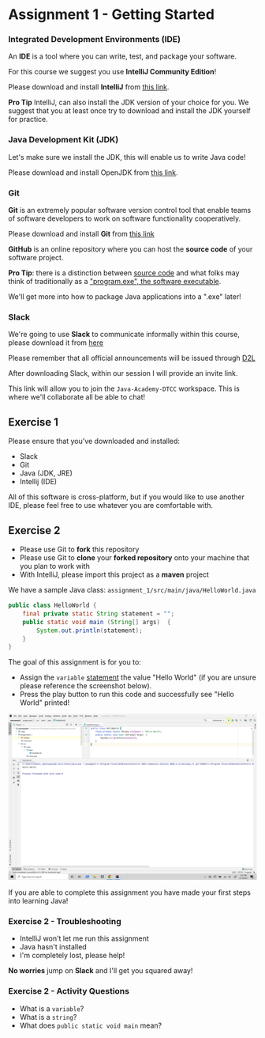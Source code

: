 # Assignment 1 - Getting Started 

### Integrated Development Environments (IDE)

An **IDE** is a tool where you can write, test, and package your software.

For this course we suggest you use **IntelliJ Community Edition**!

Please download and install **IntelliJ** from [this link](https://www.jetbrains.com/idea/download/).

**Pro Tip** IntelliJ, can also install the JDK version of your choice for you. We
suggest that you at least once try to download and install the JDK yourself for practice.


### Java Development Kit (JDK)

Let's make sure we install the JDK, this will enable us to write Java code!

Please download and install OpenJDK from [this link](https://www.oracle.com/java/technologies/javase/javase-jdk8-downloads.html).

### Git

**Git** is an extremely popular software version control tool that enable teams
of software developers to work on software functionality cooperatively. 

Please download and install **Git** from [this link](https://git-scm.com/downloads)

**GitHub** is an online repository where you can host the **source code** of your software
project. 

**Pro Tip**: there is a distinction between <u>source code</u> and what
folks may think of traditionally as a <u>"program.exe", the software executable</u>. 

We'll get more into how to package Java applications into a ".exe" later!

### Slack

We're going to use **Slack** to communicate informally within this course, please download it from [here](https://slack.com/downloads/)

Please remember that all official announcements will be issued through [D2L](https://mycourses.dtcc.edu/d2l/home)

After downloading Slack, within our session I will provide
an invite link.

This link will allow you to join the `Java-Academy-DTCC` workspace.
This is where we'll collaborate all be able to chat!

## Exercise 1

Please ensure that you've downloaded and installed:

- Slack
- Git
- Java (JDK, JRE)
- Intellij (IDE)

All of this software is cross-platform, but if you would like to use another
IDE, please feel free to use whatever you are comfortable with. 

## Exercise 2

- Please use Git to **fork** this repository
- Please use Git to **clone** your **forked repository** onto your machine that you plan to work with
- With IntelliJ, please import this project as a **maven** project

We have a sample Java class: `assignment_1/src/main/java/HelloWorld.java`

```java
public class HelloWorld {
    final private static String statement = "";
    public static void main (String[] args)  {
        System.out.println(statement);
    }
}
```

The goal of this assignment is for you to:
 
- Assign the `variable` <u>statement</u> the value "Hello World" (if you are unsure please reference the screenshot below).
- Press the play button to run this code and successfully see "Hello World" printed!

![](resources/assignment_1_play_hello_world.png?raw=false)


If you are able to complete this assignment you have
made your first steps into learning Java!


### Exercise 2 - Troubleshooting

- IntelliJ won't let me run this assignment
- Java hasn't installed
- I'm completely lost, please help!

**No worries** jump on **Slack** and I'll get you squared away!

### Exercise 2 - Activity Questions

- What is a `variable`?
- What is a `string`?
- What does `public static void main` mean?


 

